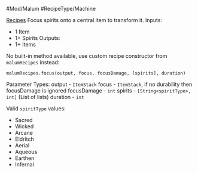 #Mod/Malum #RecipeType/Machine

<ins>Recipes</ins>
Focus spirits onto a central item to transform it.
Inputs:
- 1 Item
- 1+ Spirits
Outputs:
- 1+ Items

No built-in method available, use custom recipe constructor from `malumRecipes` instead:
```
malumRecipes.focus(output, focus, focusDamage, [spirits], duration)
```

Parameter Types:
output - `ItemStack`
focus - `ItemStack`, if no durability then focusDamage is ignored
focusDamage - `int`
spirits - `[String<spiritType>, int]` (List of lists)
duration - `int`

Valid `spiritType` values:
- Sacred
- Wicked
- Arcane
- Eldritch
- Aerial
- Aqueous
- Earthen
- Infernal